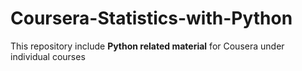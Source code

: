 # Coursera-Statistics-with-Python
This repository include __Python related material__ for Cousera under individual courses </br>

